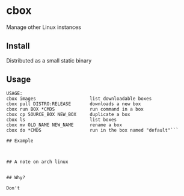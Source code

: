 # cbox
Manage other Linux instances

## Install
Distributed as a small static binary

## Usage
```
USAGE:
cbox images                    list downloadable boxes
cbox pull DISTRO:RELEASE       downloads a new box
cbox run BOX *CMDS             run command in a box
cbox cp SOURCE_BOX NEW_BOX     duplicate a box
cbox ls                        list boxes
cbox mv OLD_NAME NEW_NAME      rename a box
cbox do *CMDS                  run in the box named "default"```

## Example



## A note on arch linux


## Why?

Don't 

